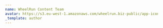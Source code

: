 ```yaml
---
name: WheelRun Content Team
avatar: https://s3.eu-west-1.amazonaws.com/wheelrun.biz-public/app-icon-512x512-300dpi.png
_template: author
---
```

